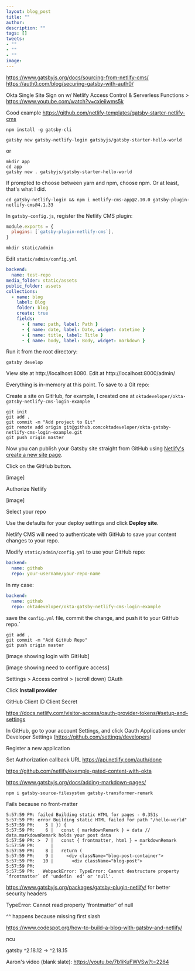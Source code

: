 ```yaml
---
layout: blog_post
title: ""
author: 
description: ""
tags: []
tweets:
- ""
- ""
- ""
image: 
---
```


https://www.gatsbyjs.org/docs/sourcing-from-netlify-cms/
https://auth0.com/blog/securing-gatsby-with-auth0/

Okta Single Site Sign on w/ Netlify Access Control & Serverless Functions > https://www.youtube.com/watch?v=cxieiiwms5k


Good example https://github.com/netlify-templates/gatsby-starter-netlify-cms

```
npm install -g gatsby-cli
```

```
gatsby new gatsby-netlify-login gatsbyjs/gatsby-starter-hello-world
```

or 

```
mkdir app
cd app
gatsby new . gatsbyjs/gatsby-starter-hello-world
```

If prompted to choose between yarn and npm, choose npm. Or at least, that's what I did.

```
cd gatsby-netlify-login && npm i netlify-cms-app@2.10.0 gatsby-plugin-netlify-cms@4.1.33
```

In `gatsby-config.js`, register the Netlify CMS plugin:

```js
module.exports = {
  plugins: [`gatsby-plugin-netlify-cms`],
}
```

```
mkdir static/admin
```

Edit `static/admin/config.yml`

```yaml
backend:
  name: test-repo
media_folder: static/assets
public_folder: assets
collections:
  - name: blog
    label: Blog
    folder: blog
    create: true
    fields:
      - { name: path, label: Path }
      - { name: date, label: Date, widget: datetime }
      - { name: title, label: Title }
      - { name: body, label: Body, widget: markdown }
```


Run it from the root directory:

```
gatsby develop
```

View site at http://localhost:8080. Edit at http://localhost:8000/admin/

Everything is in-memory at this point. To save to a Git repo:


Create a site on GitHub, for example, I created one at `oktadeveloper/okta-gatsby-netlify-cms-login-example`

```
git init
git add .
git commit -m "Add project to Git"
git remote add origin git@github.com:oktadeveloper/okta-gatsby-netlify-cms-login-example.git
git push origin master
```

Now you can publish your Gatsby site straight from GitHub using [Netlify's create a new site page](https://app.netlify.com/start).


Click on the GitHub button.

[image]

Authorize Netlify

[image]

Select your repo

Use the defaults for your deploy settings and click **Deploy site**.



Netlify CMS will need to authenticate with GitHub to save your content changes to your repo.

Modify `static/admin/config.yml` to use your GitHub repo:

```yaml
backend:
  name: github
  repo: your-username/your-repo-name
```

In my case:

```yaml
backend:
  name: github
  repo: oktadeveloper/okta-gatsby-netlify-cms-login-example
```

save the `config.yml` file, commit the change, and push it to your GitHub repo.`

```
git add .
git commit -m "Add GitHub Repo"
git push origin master
```

[image showing login with GitHub]

[image showing need to configure access]

Settings > Access control > (scroll down) OAuth

Click **Install provider**

GitHub 
Client ID
Client Secret

https://docs.netlify.com/visitor-access/oauth-provider-tokens/#setup-and-settings

In GitHub, go to your account Settings, and click Oauth Applications under Developer Settings (https://github.com/settings/developers)


Register a new application

Set Authorization callback URL https://api.netlify.com/auth/done


https://github.com/netlify/example-gated-content-with-okta


https://www.gatsbyjs.org/docs/adding-markdown-pages/

```
npm i gatsby-source-filesystem gatsby-transformer-remark
```

Fails because no front-matter

```
5:57:59 PM: failed Building static HTML for pages - 0.351s
5:57:59 PM: error Building static HTML failed for path "/hello-world"
5:57:59 PM:    5 | }) {
5:57:59 PM:    6 |   const { markdownRemark } = data // data.markdownRemark holds your post data
5:57:59 PM: >  7 |   const { frontmatter, html } = markdownRemark
5:57:59 PM:      |                                 ^
5:57:59 PM:    8 |   return (
5:57:59 PM:    9 |     <div className="blog-post-container">
5:57:59 PM:   10 |       <div className="blog-post">
5:57:59 PM: 
5:57:59 PM:   WebpackError: TypeError: Cannot destructure property `frontmatter` of 'undefin  ed' or 'null'.
```

https://www.gatsbyjs.org/packages/gatsby-plugin-netlify/ for better security headers

TypeError: Cannot read property 'frontmatter' of null

^^ happens because missing first slash


https://www.codespot.org/how-to-build-a-blog-with-gatsby-and-netlify/

ncu 


 gatsby  ^2.18.12  →  ^2.18.15
 
 
Aaron's video (blank slate): https://youtu.be/7b1iKuFWVSw?t=2264
